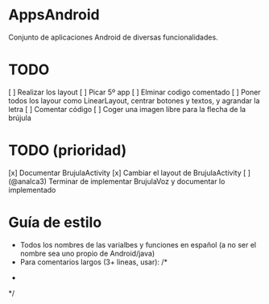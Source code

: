 # AppsAndroid

Conjunto de aplicaciones Android de diversas funcionalidades.

# TODO

[ ] Realizar los layout
[ ] Picar 5º app 
[ ] Elminar codigo comentado
[ ] Poner todos los layour como LinearLayout, centrar botones y textos, y agrandar la letra
[ ] Comentar código
[ ] Coger una imagen libre para la flecha de la brújula

# TODO (prioridad)

[x] Documentar BrujulaActivity
[x] Cambiar el layout de BrujulaActivity
[ ] (@analca3) Terminar de implementar BrujulaVoz y documentar lo implementado

# Guía de estilo

- Todos los nombres de las varialbes y funciones en español (a no ser el nombre sea uno propio de Android/java)
- Para comentarios largos (3+ lineas, usar):
/*
 *
 */